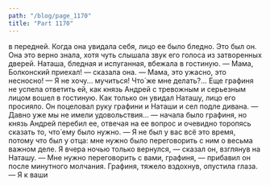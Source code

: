 ```yaml
---
path: "/blog/page_1170"
title: "Part 1170"
---
```


 в передней. Когда она увидала себя, лицо ее было бледно. Это был он. Она это верно знала, хотя чуть слышала звук его голоса из затворенных дверей.
Наташа, бледная и испуганная, вбежала в гостиную.
— Мама, Болконский приехал! — сказала она. — Мама, это ужасно, это несносно! — Я не хочу... мучиться! Что́ же мне делать?...
Еще графиня не успела ответить ей, как князь Андрей с тревожным и серьезным лицом вошел в гостиную. Как только он увидал Наташу, лицо его просияло. Он поцеловал руку графини и Наташи и сел подле дивана.
— Давно уже мы не имели удовольствия... — начала было графиня, но князь Андрей перебил ее, отвечая на ее вопрос и очевидно торопясь сказать то, что́ ему было нужно.
— Я не был у вас всё это время, потому что был у отца: мне нужно было переговорить с ним о весьма важном деле. Я вчера ночью только вернулся, — сказал он, взглянув на Наташу. — Мне нужно переговорить с вами, графиня, — прибавил он после минутного молчания.
Графиня, тяжело вздохнув, опустила глаза.
— Я к ваши
